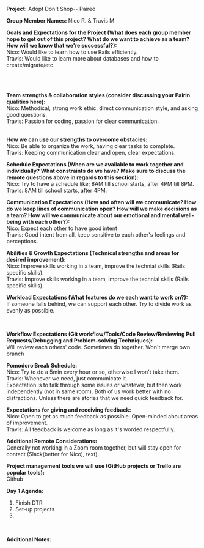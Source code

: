 **Project:** Adopt Don't Shop-- Paired
<br>

**Group Member Names:** Nico R. & Travis M
<br>

**Goals and Expectations for the Project (What does each group member hope to get out of this project? What do we want to achieve as a team? How will we know that we're successful?):** <br>
Nico: Would like to learn how to use Rails efficiently.
<br>
Travis: Would like to learn more about databases and how to create/migrate/etc.

<br><br>

**Team strengths & collaboration styles (consider discussing your Pairin qualities here):**
<br>
Nico: Methodical, strong work ethic, direct communication style, and asking good questions.
<br>
Travis: Passion for coding, passion for clear communication.
<br><br>

**How we can use our strengths to overcome obstacles:**
<br>
Nico: Be able to organize the work, having clear tasks to complete.
<br>
Travis: Keeping communication clear and open, clear expectations.
<br>

**Schedule Expectations (When are we available to work together and individually? What constraints do we have? Make sure to discuss the remote questions above in regards to this section):**
<br>
Nico: Try to have a schedule like; 8AM till school starts, after 4PM till 8PM.
<br>
Travis: 8AM till school starts, after 4PM.
<br>

**Communication Expectations (How and often will we communicate? How do we keep lines of communication open? How will we make decisions as a team? How will we communicate about our emotional and mental well-being with each other?):**
<br>
Nico: Expect each other to have good intent
<br>
Travis: Good intent from all, keep sensitive to each other's feelings and perceptions.
<br>

**Abilities & Growth Expectations (Technical strengths and areas for desired improvement):**
<br>
Nico: Improve skills working in a team, improve the technial skills (Rails specific skills).
<br>
Travis: Improve skills working in a team, improve the technial skills (Rails specific skills).
<br>

**Workload Expectations (What features do we each want to work on?):**
<br>
If someone falls behind, we can support each other. Try to divide work as evenly as possible.

<br>

**Workflow Expectations (Git workflow/Tools/Code Review/Reviewing Pull Requests/Debugging and Problem-solving Techniques):**
<br>
Will review each others' code. Sometimes do together. Won't merge own branch
<br>

**Pomodoro Break Schedule:**
<br>
Nico: Try to do a 5min every hour or so, otherwise I won't take them.
<br>
Travis: Whenever we need, just communicate it.
<br>
Expectation is to talk through some issues or whatever, but then work independently (not in same room). Both of us work better with no distractions. Unless there are stories that we need quick feedback for.
<br>

**Expectations for giving and receiving feedback:**
<br>
Nico: Open to get as much feedback as possible. Open-minded about areas of improvement.
<br>
Travis: All feedback is welcome as long as it's worded respectfully.
<br>

**Additional Remote Considerations:**
<br>
Generally not working in a Zoom room together, but will stay open for contact (Slack(better for Nico), text).
<br>

**Project management tools we will use (GitHub projects or Trello are popular tools):**
<br>
Github
<br>

**Day 1 Agenda:**
<br>
1. Finish DTR <br>
2. Set-up projects<br>
3.
<br>

**Additional Notes:**

